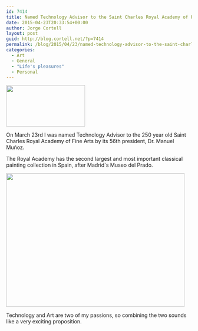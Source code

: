```yaml
---
id: 7414
title: Named Technology Advisor to the Saint Charles Royal Academy of Fine Arts
date: 2015-04-23T20:33:54+00:00
author: Jorge Cortell
layout: post
guid: http://blog.cortell.net/?p=7414
permalink: /blog/2015/04/23/named-technology-advisor-to-the-saint-charles-royal-academy-of-fine-arts/
categories:
  - Art
  - General
  - "Life's pleasures"
  - Personal
---
```

<img class="aligncenter" src="http://www.injuve.es/sites/default/files/imagecache/galeria_primera/2015/06/convocatorias/realacademiasancarlos.png" alt="" width="214" height="112" />

On March 23rd I was named Technology Advisor to the 250 year old Saint Charles Royal Academy of Fine Arts by its 56th president, Dr. Manuel Muñoz.

The Royal Academy has the second largest and most important classical painting collection in Spain, after Madrid`s Museo del Prado.

<img class="aligncenter" src="https://upload.wikimedia.org/wikipedia/commons/4/42/Museu_belles_arts_val%C3%A8ncia2.jpg" alt="" width="484" height="363" />

Technology and Art are two of my passions, so combining the two sounds like a very exciting proposition.